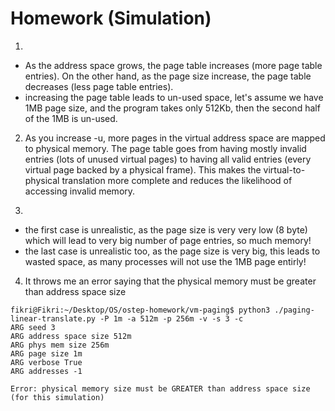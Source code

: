 # Homework (Simulation)
1.
- As the address space grows, the page table increases (more page
table entries). On the other hand, as the page size increase, the page
table decreases (less page table entries).
- increasing the page table leads to un-used space, let's assume we
have 1MB page size, and the program takes only 512Kb, then the second
half of the 1MB is un-used.

2. As you increase -u, more pages in the virtual address space are
mapped to physical memory. The page table goes from having mostly
invalid entries (lots of unused virtual pages) to having all valid
entries (every virtual page backed by a physical frame). This makes
the virtual-to-physical translation more complete and reduces the
likelihood of accessing invalid memory.

3.
- the first case is unrealistic, as the page size is very very low (8
byte) which will lead to very big number of page entries, so much
memory!
- the last case is unrealistic too, as the page size is very big, this
leads to wasted space, as many processes will not use the 1MB page
entirly!

4. It throws me an error saying that the physical memory must be
greater than address space size
```
fikri@Fikri:~/Desktop/OS/ostep-homework/vm-paging$ python3 ./paging-linear-translate.py -P 1m -a 512m -p 256m -v -s 3 -c
ARG seed 3
ARG address space size 512m
ARG phys mem size 256m
ARG page size 1m
ARG verbose True
ARG addresses -1

Error: physical memory size must be GREATER than address space size (for this simulation)

```

